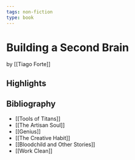 ```yaml
---
tags: non-fiction
type: book
---
```


# Building a Second Brain
by [[Tiago Forte]]

## Highlights

## Bibliography
* [[Tools of Titans]]
* [[The Artisan Soul]]
* [[Genius]]
* [[The Creative Habit]]
* [[Bloodchild and Other Stories]]
* [[Work Clean]]
